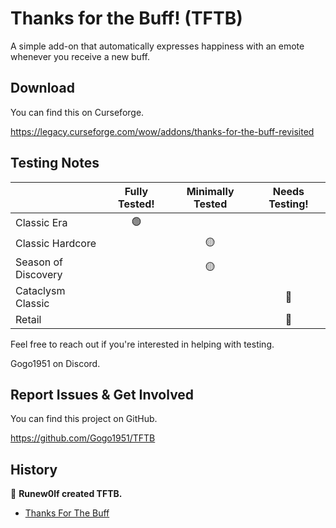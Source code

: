 # Thanks for the Buff! (TFTB)

A simple add-on that automatically expresses happiness with an emote whenever you receive a new buff.

## Download

You can find this on Curseforge.

https://legacy.curseforge.com/wow/addons/thanks-for-the-buff-revisited

## Testing Notes

|             			    | Fully Tested! | Minimally Tested 	| Needs Testing! 	|
|:-------------			    |:------------:	|:----------------:	|:----------------:	|
| Classic Era 			    |	🟢    	  	|             		|             		|
| Classic Hardcore      	|	 	    	|	🟡         		|             		|
| Season of Discovery   	|	  	   		|	🟡         		|             		|
| Cataclysm Classic		  	|         	 	|   	   		    |   🔴   		    |
| Retail				    | 			    |				    | 	🔴			    | 

Feel free to reach out if you're interested in helping with testing. 

Gogo1951 on Discord.

## Report Issues & Get Involved

You can find this project on GitHub.

https://github.com/Gogo1951/TFTB

## History

👏 **Runew0lf created TFTB.**

- [Thanks For The Buff](https://www.curseforge.com/wow/addons/thanks-for-the-buff)
